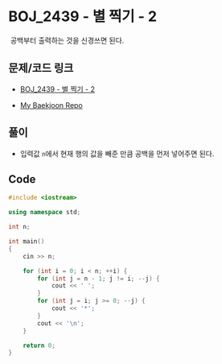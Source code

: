 # BOJ_2439 - 별 찍기 - 2

&nbsp;공백부터 출력하는 것을 신경쓰면 된다.

## 문제/코드 링크

- [BOJ_2439 - 별 찍기 - 2](https://www.acmicpc.net/problem/2439)

- [My Baekjoon Repo](https://github.com/Meantint/Baekjoon)

## 풀이

- 입력값 `n`에서 현재 행의 값을 빼준 만큼 공백을 먼저 넣어주면 된다.

## Code

```cpp
#include <iostream>

using namespace std;

int n;

int main()
{
    cin >> n;

    for (int i = 0; i < n; ++i) {
        for (int j = n - 1; j != i; --j) {
            cout << ' ';
        }
        for (int j = i; j >= 0; --j) {
            cout << '*';
        }
        cout << '\n';
    }

    return 0;
}
```
